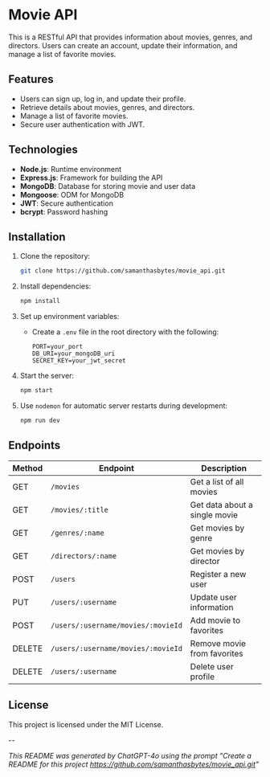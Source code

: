 # Movie API

This is a RESTful API that provides information about movies, genres, and directors. Users can create an account, update their information, and manage a list of favorite movies.

## Features

- Users can sign up, log in, and update their profile.
- Retrieve details about movies, genres, and directors.
- Manage a list of favorite movies.
- Secure user authentication with JWT.
  
## Technologies

- **Node.js**: Runtime environment
- **Express.js**: Framework for building the API
- **MongoDB**: Database for storing movie and user data
- **Mongoose**: ODM for MongoDB
- **JWT**: Secure authentication
- **bcrypt**: Password hashing

## Installation

1. Clone the repository:

   ```zsh
   git clone https://github.com/samanthasbytes/movie_api.git
   ```

2. Install dependencies:

   ```zsh
   npm install
   ```

3. Set up environment variables:

   - Create a `.env` file in the root directory with the following:

     ```plaintext
     PORT=your_port
     DB_URI=your_mongoDB_uri
     SECRET_KEY=your_jwt_secret
     ```

4. Start the server:

   ```zsh
   npm start
   ```

5. Use `nodemon` for automatic server restarts during development:

   ```zsh
   npm run dev
   ```

## Endpoints

| Method | Endpoint             | Description                             |
|--------|----------------------|-----------------------------------------|
| GET    | `/movies`            | Get a list of all movies                |
| GET    | `/movies/:title`     | Get data about a single movie           |
| GET    | `/genres/:name`      | Get movies by genre                     |
| GET    | `/directors/:name`   | Get movies by director                  |
| POST   | `/users`             | Register a new user                     |
| PUT    | `/users/:username`   | Update user information                 |
| POST   | `/users/:username/movies/:movieId` | Add movie to favorites  |
| DELETE | `/users/:username/movies/:movieId` | Remove movie from favorites |
| DELETE | `/users/:username`   | Delete user profile                     |

## License

This project is licensed under the MIT License.

--

*This README was generated by ChatGPT-4o using the prompt "Create a README for this project https://github.com/samanthasbytes/movie_api.git"*
